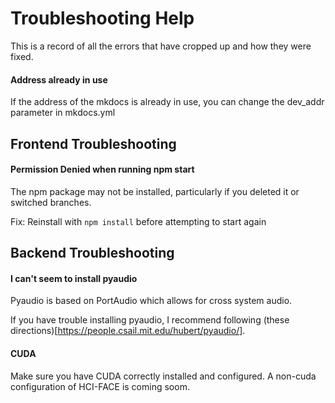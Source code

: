 # Troubleshooting Help
This is a record of all the errors that have cropped up and how they were fixed.

#### Address already in use
If the address of the mkdocs is already in use, you can change the dev_addr parameter in mkdocs.yml


## Frontend Troubleshooting

#### Permission Denied when running npm start
The npm package may not be installed, particularly if you deleted it or switched branches.

Fix: Reinstall with ```npm install``` before attempting to start again

## Backend Troubleshooting

#### I can't seem to install pyaudio
Pyaudio is based on PortAudio which allows for cross system audio.

If you have trouble installing pyaudio, I recommend following (these directions)[https://people.csail.mit.edu/hubert/pyaudio/].

#### CUDA
Make sure you have CUDA correctly installed and configured. A non-cuda configuration of HCI-FACE is coming soom.